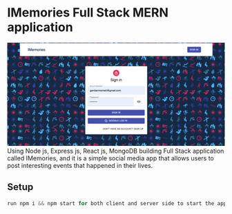 # IMemories Full Stack MERN application

![alt text](</client/src/images/Screenshot 2022-02-11 at 10.51.11.png>)
Using Node js, Express js, React js, MongoDB building Full Stack application called IMemories, and it is a simple social media app that allows users to post interesting events that happened in their lives.

## Setup

```javascript
run npm i && npm start for both client and server side to start the app
```
